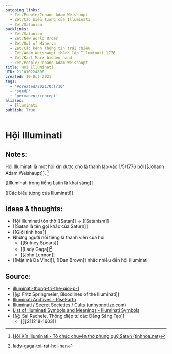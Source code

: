 ```yaml
---
outgoing_links:
  - Zet/People/Johann Adam Weishaupt
  - Zet/Các biểu tượng của Illuminati
  - Zet/Satanism
backlinks:
  - Zet/Satanism
  - Zet/New World Order
  - Zet/Owl of Minerva
  - Zet/Các kênh thông tin trái chiều
  - Zet/Adam Weishaupt thành lập Illuminati 1776
  - Zet/Karl Marx hidden hand
  - Zet/People/Johann Adam Weishaupt
title: Hội Illuminati
UID: 211010224808
created: 10-Oct-2021
tags:
  - '#created/2021/Oct/10'
  - 'seed🥜'
  - 'permanent/concept'
aliases:
  - Illuminati
publish: True
---
```

# Hội Illuminati

## Notes:
Hội Illuminati là một hội kín được cho là thành lập vào 1/5/1776 bởi [[Johann Adam Weishaupt]]. [^1]

[[Illuminati trong tiếng Latin là khai sáng]]

[[Các biểu tượng của Illuminati]]

## Ideas & thoughts:
- Hội Illuminati tôn thờ [[Satan]] -> [[Satanism]]
- [[Satan là tên gọi khác của Saturn]]
- [[Giới tinh hoa]]
- Những người nổi tiếng là thành viên của hội
	- [[Britney Spears]]
	- [[Lady Gaga]][^gaga]
	- [[John Lennon]]
- [[Mật mã Da Vinci]], [[Dan Brown]] nhắc nhiều đến hội Illuminati

## Source:
- [illuminati-thong-tri-the-gioi-p-1](https://tinhhoa.net/illuminati-thong-tri-the-gioi-p-1-nguon-goc-va-ban-chat.html)
- [[@ Fritz Springmeier, Bloodlines of the Illuminati]]
- [Illuminati Archives - RiseEarth](https://riseearth.org/illuminati)
- [Illuminati / Secret Societies / Cults (unhypnotize.com)](https://unhypnotize.com/illuminati-secret-societies-cults/)
- [List of Illuminati Symbols and Meanings - Illuminati Symbols](https://illuminatisymbols.info/)
- [[@ Sal Rachele, Thông điệp từ các Đấng Sáng Tạo]]
	- [[💬211218-1603]]

[^gaga]:[lady-gaga-toi-rat-hoi-han](https://tinhhoa.net/lady-gaga-toi-rat-hoi-han-vi-da-ban-linh-hon-cho-the-luc-den-toi-illuminati.html)
[^1]: [Hội Kín Illuminati - Tổ chức chuyên thờ phụng quỷ Satan (tinhhoa.net)](https://tinhhoa.net/illuminati-hoi-kin-tho-phung-quy-satan.html)